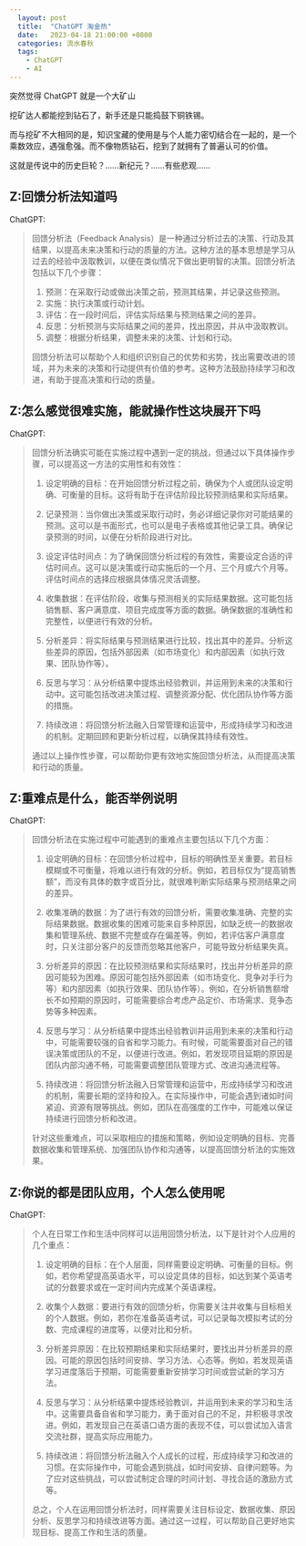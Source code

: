 ```yaml
---
  layout: post
  title:  "ChatGPT 淘金热"
  date:   2023-04-18 21:00:00 +0800
  categories: 流水春秋
  tags:
    - ChatGPT
    - AI
---
```


突然觉得 ChatGPT 就是一个大矿山

挖矿达人都能挖到钻石了，新手还是只能捣鼓下铜铁锡。

而与挖矿不大相同的是，知识宝藏的使用是与个人能力密切结合在一起的，是一个乘数效应，遇强愈强。而不像物质钻石，挖到了就拥有了普遍认可的价值。

这就是传说中的历史巨轮？……新纪元？……有些悲观……

<!-- more -->

## Z:回馈分析法知道吗

ChatGPT:

> 回馈分析法（Feedback Analysis）是一种通过分析过去的决策、行动及其结果，以提高未来决策和行动的质量的方法。这种方法的基本思想是学习从过去的经验中汲取教训，以便在类似情况下做出更明智的决策。回馈分析法包括以下几个步骤：
>
> 1. 预测：在采取行动或做出决策之前，预测其结果，并记录这些预测。
> 2. 实施：执行决策或行动计划。
> 3. 评估：在一段时间后，评估实际结果与预测结果之间的差异。
> 4. 反思：分析预测与实际结果之间的差异，找出原因，并从中汲取教训。
> 5. 调整：根据分析结果，调整未来的决策、计划和行动。
>
> 回馈分析法可以帮助个人和组织识别自己的优势和劣势，找出需要改进的领域，并为未来的决策和行动提供有价值的参考。这种方法鼓励持续学习和改进，有助于提高决策和行动的质量。
>


## Z:怎么感觉很难实施，能就操作性这块展开下吗

ChatGPT:

> 回馈分析法确实可能在实施过程中遇到一定的挑战，但通过以下具体操作步骤，可以提高这一方法的实用性和有效性：
>
> 1. 设定明确的目标：在开始回馈分析过程之前，确保为个人或团队设定明确、可衡量的目标。这将有助于在评估阶段比较预测结果和实际结果。
>
> 2. 记录预测：当你做出决策或采取行动时，务必详细记录你对可能结果的预测。这可以是书面形式，也可以是电子表格或其他记录工具。确保记录预测的时间，以便在分析阶段进行对比。
>
> 3. 设定评估时间点：为了确保回馈分析过程的有效性，需要设定合适的评估时间点。这可以是决策或行动实施后的一个月、三个月或六个月等。评估时间点的选择应根据具体情况灵活调整。
>
> 4. 收集数据：在评估阶段，收集与预测相关的实际结果数据。这可能包括销售额、客户满意度、项目完成度等方面的数据。确保数据的准确性和完整性，以便进行有效的分析。
>
> 5. 分析差异：将实际结果与预测结果进行比较，找出其中的差异。分析这些差异的原因，包括外部因素（如市场变化）和内部因素（如执行效果、团队协作等）。
>
> 6. 反思与学习：从分析结果中提炼出经验教训，并运用到未来的决策和行动中。这可能包括改进决策过程、调整资源分配、优化团队协作等方面的措施。
>
> 7. 持续改进：将回馈分析法融入日常管理和运营中，形成持续学习和改进的机制。定期回顾和更新分析过程，以确保其持续有效性。
>
> 通过以上操作性步骤，可以帮助你更有效地实施回馈分析法，从而提高决策和行动的质量。
>


## Z:重难点是什么，能否举例说明

ChatGPT:

> 回馈分析法在实施过程中可能遇到的重难点主要包括以下几个方面：
>
> 1. 设定明确的目标：在回馈分析过程中，目标的明确性至关重要。若目标模糊或不可衡量，将难以进行有效的分析。例如，若目标仅为“提高销售额”，而没有具体的数字或百分比，就很难判断实际结果与预测结果之间的差异。
>
> 2. 收集准确的数据：为了进行有效的回馈分析，需要收集准确、完整的实际结果数据。数据收集的困难可能来自多种原因，如缺乏统一的数据收集和管理系统、数据不完整或存在偏差等。例如，若评估客户满意度时，只关注部分客户的反馈而忽略其他客户，可能导致分析结果失真。
>
> 3. 分析差异的原因：在比较预测结果和实际结果时，找出并分析差异的原因可能较为困难。原因可能包括外部因素（如市场变化、竞争对手行为等）和内部因素（如执行效果、团队协作等）。例如，在分析销售额增长不如预期的原因时，可能需要综合考虑产品定价、市场需求、竞争态势等多种因素。
>
> 4. 反思与学习：从分析结果中提炼出经验教训并运用到未来的决策和行动中，可能需要较强的自省和学习能力。有时候，可能需要面对自己的错误决策或团队的不足，以便进行改进。例如，若发现项目延期的原因是团队内部沟通不畅，可能需要调整团队管理方式、改进沟通流程等。
>
> 5. 持续改进：将回馈分析法融入日常管理和运营中，形成持续学习和改进的机制，需要长期的坚持和投入。在实际操作中，可能会遇到诸如时间紧迫、资源有限等挑战。例如，团队在高强度的工作中，可能难以保证持续进行回馈分析和改进。
>
> 针对这些重难点，可以采取相应的措施和策略，例如设定明确的目标、完善数据收集和管理系统、加强团队协作和沟通等，以提高回馈分析法的实施效果。
>


## Z:你说的都是团队应用，个人怎么使用呢

ChatGPT:

> 个人在日常工作和生活中同样可以运用回馈分析法，以下是针对个人应用的几个重点：
>
> 1. 设定明确的目标：在个人层面，同样需要设定明确、可衡量的目标。例如，若你希望提高英语水平，可以设定具体的目标，如达到某个英语考试的分数要求或在一定时间内完成某个英语课程。
>
> 2. 收集个人数据：要进行有效的回馈分析，你需要关注并收集与目标相关的个人数据。例如，若你在准备英语考试，可以记录每次模拟考试的分数、完成课程的进度等，以便对比和分析。
>
> 3. 分析差异原因：在比较预期结果和实际结果时，要找出并分析差异的原因。可能的原因包括时间安排、学习方法、心态等。例如，若发现英语学习进度落后于预期，可能需要重新安排学习时间或尝试新的学习方法。
>
> 4. 反思与学习：从分析结果中提炼经验教训，并运用到未来的学习和生活中。这需要具备自省和学习能力，勇于面对自己的不足，并积极寻求改进。例如，若发现自己在英语口语方面的表现不佳，可以尝试加入语言交流社群，提高实际应用能力。
>
> 5. 持续改进：将回馈分析法融入个人成长的过程，形成持续学习和改进的习惯。在实际操作中，可能会遇到挑战，如时间安排、自律问题等。为了应对这些挑战，可以尝试制定合理的时间计划、寻找合适的激励方式等。
>
> 总之，个人在运用回馈分析法时，同样需要关注目标设定、数据收集、原因分析、反思学习和持续改进等方面。通过这一过程，可以帮助自己更好地实现目标、提高工作和生活的质量。

#### 
